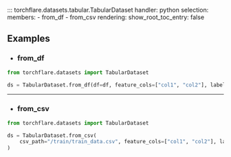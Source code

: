 ::: torchflare.datasets.tabular.TabularDataset
    handler: python
    selection:
      members:
        - from_df
        - from_csv
    rendering:
         show_root_toc_entry: false


## Examples

* ### from_df
``` python
from torchflare.datasets import TabularDataset

ds = TabularDataset.from_df(df=df, feature_cols=["col1", "col2"], label_cols="labels")
```
***
* ### from_csv
``` python
from torchflare.datasets import TabularDataset

ds = TabularDataset.from_csv(
    csv_path="/train/train_data.csv", feature_cols=["col1", "col2"], label_cols="labels"
)
```
